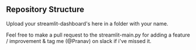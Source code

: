 ## Repository Structure

Upload your streamlit-dashboard's here in a folder with your name.

Feel free to make a pull request to the streamlit-main.py for adding a feature / improvement & tag me (@Pranav) on slack if i've missed it.